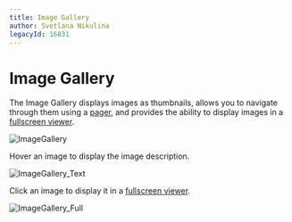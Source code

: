 ```yaml
---
title: Image Gallery
author: Svetlana Nikulina
legacyId: 16831
---
```

# Image Gallery
The Image Gallery displays images as thumbnails, allows you to navigate through them using a [pager](image-gallery/image-gallery-pager.md), and provides the ability to display images in a [fullscreen viewer](image-gallery/fullscreen-viewer.md).

![ImageGallery](../images/img22781.png)

Hover an image to display the image description.

![ImageGallery_Text](../images/img22782.png)

Click an image to display it in a [fullscreen viewer](image-gallery/fullscreen-viewer.md).

![ImageGallery_Full](../images/img22783.png)